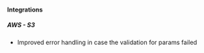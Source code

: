 
#### Integrations

##### AWS - S3

- Improved error handling in case the validation for params failed
